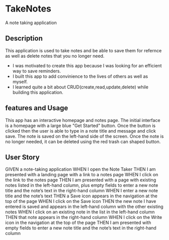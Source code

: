# TakeNotes

A note taking application

## Description

This application is used to take notes and be able to save them for refernce as well as delete notes that you no longer need.

- I was motivated to create this app because I was looking for an efficient way to save reminders.
- I built this app to add convinience to the lives of others as well as myself.
- I learned quite a bit about CRUD(create,read,update,delete) while building this application.

## features and Usage

This app has an interactive homepage and notes page. The initial interface is a homepage with a large blue "Get Started" button. Once the button is clicked then the user is able to type in a note title and message and click save. The note is saved on the left-hand side of the screen. Once the note is no longer needed, it can be deleted using the red trash can shaped button.

## User Story

GIVEN a note-taking application
WHEN I open the Note Taker
THEN I am presented with a landing page with a link to a notes page
WHEN I click on the link to the notes page
THEN I am presented with a page with existing notes listed in the left-hand column, plus empty fields to enter a new note title and the note’s text in the right-hand column
WHEN I enter a new note title and the note’s text
THEN a Save icon appears in the navigation at the top of the page
WHEN I click on the Save icon
THEN the new note I have entered is saved and appears in the left-hand column with the other existing notes
WHEN I click on an existing note in the list in the left-hand column
THEN that note appears in the right-hand column
WHEN I click on the Write icon in the navigation at the top of the page
THEN I am presented with empty fields to enter a new note title and the note’s text in the right-hand column
